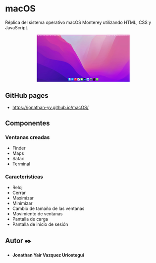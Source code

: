# macOS

Réplica del sistema operativo macOS Monterey utilizando HTML, CSS y JavaScript.

<div>
    <p style = 'text-align:center;'>
        <img src="assets/img/Inicio.png" alt="inicio" width="300px">
    </p>
</div>


## GitHub pages

* https://jonathan-yv.github.io/macOS/


## Componentes

### Ventanas creadas
* Finder
* Maps
* Safari
* Terminal

### Características
* Reloj
* Cerrar
* Maximizar
* Minimizar
* Cambio de tamaño de las ventanas
* Movimiento de ventanas
* Pantalla de carga
* Pantalla de inicio de sesión


## Autor ✒️

* **Jonathan Yair Vazquez Uriostegui**